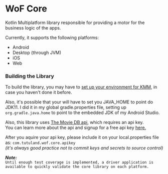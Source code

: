 # WoF Core

Kotlin Multiplatform library responsible for providing a motor for the business logic of the apps.

Currently, it supports the following platforms:

- Android
- Desktop (through JVM)
- iOS
- Web

### Building the Library

To build the library, you may have to [set up your environment for KMM](https://kotlinlang.org/docs/kmm-setup.html), 
in case you haven't done it before.

Also, it's possible that your will have to set you JAVA_HOME to point do JDK11. I did it in my global gradle.properties 
file, setting up `org.gradle.java.home` to point to the embedded JDK of my Android Studio. 

Also, this library uses [The Movie DB api](https://www.themoviedb.org/about), which requires an api key. 
<br>You can learn more about the api and signup for a free api key [here.](https://www.themoviedb.org/documentation/api)

After you aquire your api key, please include it on your local.properties file as: `com.tutuland.wof.core.apikey`
<br>*(it's always good practice not to commit keys and secrets to source control)*

***Note:***
<br>`Until enough test coverage is implemented, a driver application is available to quickly validate the core library on each platform.`
